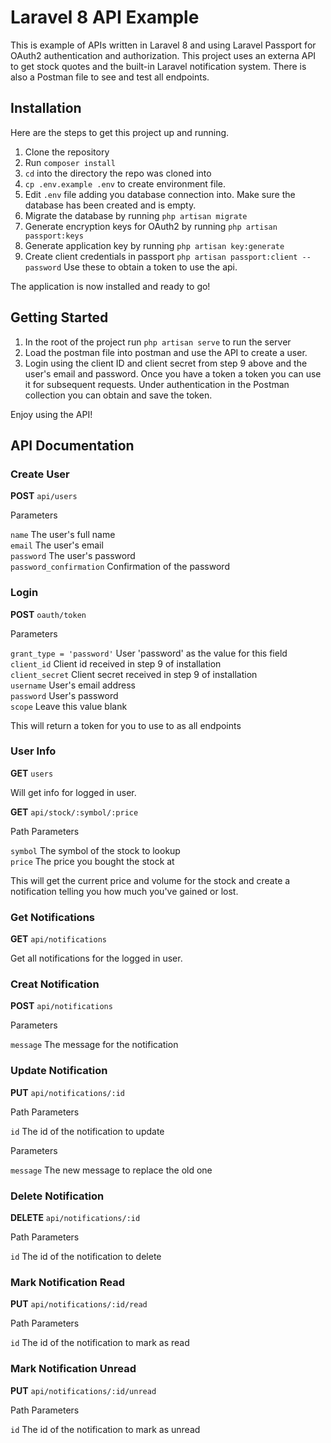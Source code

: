 # Laravel 8 API Example

This is example of APIs written in Laravel 8 and using Laravel Passport for OAuth2 authentication and authorization. This project uses an externa API to get stock quotes and the built-in Laravel notification system. There is also a Postman file to see and test all endpoints.

## Installation

Here are the steps to get this project up and running.

1. Clone the repository
2. Run `composer install`
3. `cd` into the directory the repo was cloned into
4. `cp .env.example .env` to create environment file.
5. Edit `.env` file adding you database connection into. Make sure the database has been created and is empty.
6. Migrate the database by running `php artisan migrate`
7. Generate encryption keys for OAuth2 by running `php artisan passport:keys`
8. Generate application key by running `php artisan key:generate`
9. Create client credentials in passport `php artisan passport:client --password` Use these to obtain a token to use the api.

The application is now installed and ready to go!

## Getting Started

1. In the root of the project run `php artisan serve` to run the server
2. Load the postman file into postman and use the API to create a user.
3. Login using the client ID and client secret from step 9 above and the user's email and password. Once you have a token a token you can use it for subsequent requests. Under authentication in the Postman collection you can obtain and save the token.

Enjoy using the API!

## API Documentation

### Create User

**POST** `api/users`

Parameters

`name` The user's full name  
`email` The user's email  
`password` The user's password  
`password_confirmation` Confirmation of the password  

### Login

**POST** `oauth/token`

Parameters

`grant_type = 'password'` User 'password' as the value for this field  
`client_id` Client id received in step 9 of installation  
`client_secret` Client secret received in step 9 of installation  
`username` User's email address  
`password` User's password  
`scope` Leave this value blank  

This will return a token for you to use to as all endpoints

### User Info

**GET** `users`

Will get info for logged in user.

**GET** `api/stock/:symbol/:price`

Path Parameters

`symbol` The symbol of the stock to lookup  
`price` The price you bought the stock at

This will get the current price and volume for the stock and create a notification telling you how much you've gained or lost.

### Get Notifications

**GET** `api/notifications`

Get all notifications for the logged in user.

### Creat Notification

**POST** `api/notifications`

Parameters

`message` The message for the notification

### Update Notification

**PUT** `api/notifications/:id`

Path Parameters

`id` The id of the notification to update

Parameters

`message` The new message to replace the old one

### Delete Notification

**DELETE** `api/notifications/:id`

Path Parameters

`id` The id of the notification to delete

### Mark Notification Read

**PUT** `api/notifications/:id/read`

Path Parameters

`id` The id of the notification to mark as read

### Mark Notification Unread

**PUT** `api/notifications/:id/unread`

Path Parameters

`id` The id of the notification to mark as unread 